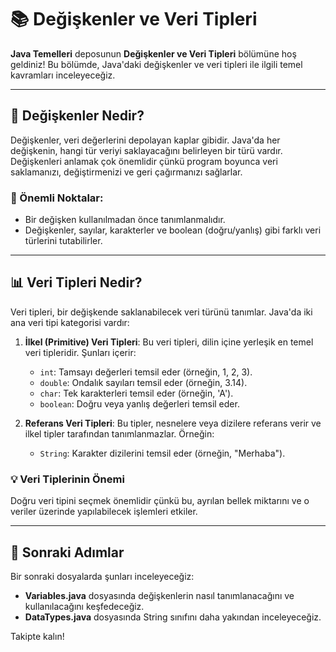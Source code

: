 # 📚 Değişkenler ve Veri Tipleri

**Java Temelleri** deposunun **Değişkenler ve Veri Tipleri** bölümüne hoş geldiniz! Bu bölümde, Java'daki değişkenler ve veri tipleri ile ilgili temel kavramları inceleyeceğiz.

---

## 🤔 Değişkenler Nedir?

Değişkenler, veri değerlerini depolayan kaplar gibidir. Java'da her değişkenin, hangi tür veriyi saklayacağını belirleyen bir türü vardır. Değişkenleri anlamak çok önemlidir çünkü program boyunca veri saklamanızı, değiştirmenizi ve geri çağırmanızı sağlarlar.

### 🌟 Önemli Noktalar:
- Bir değişken kullanılmadan önce tanımlanmalıdır.
- Değişkenler, sayılar, karakterler ve boolean (doğru/yanlış) gibi farklı veri türlerini tutabilirler.

---

## 📊 Veri Tipleri Nedir?

Veri tipleri, bir değişkende saklanabilecek veri türünü tanımlar. Java'da iki ana veri tipi kategorisi vardır:

1. **İlkel (Primitive) Veri Tipleri**: Bu veri tipleri, dilin içine yerleşik en temel veri tipleridir. Şunları içerir:
   - `int`: Tamsayı değerleri temsil eder (örneğin, 1, 2, 3).
   - `double`: Ondalık sayıları temsil eder (örneğin, 3.14).
   - `char`: Tek karakterleri temsil eder (örneğin, 'A').
   - `boolean`: Doğru veya yanlış değerleri temsil eder.

2. **Referans Veri Tipleri**: Bu tipler, nesnelere veya dizilere referans verir ve ilkel tipler tarafından tanımlanmazlar. Örneğin:
   - `String`: Karakter dizilerini temsil eder (örneğin, "Merhaba").

### 💡 Veri Tiplerinin Önemi
Doğru veri tipini seçmek önemlidir çünkü bu, ayrılan bellek miktarını ve o veriler üzerinde yapılabilecek işlemleri etkiler.

---

## 📝 Sonraki Adımlar

Bir sonraki dosyalarda şunları inceleyeceğiz:
- **Variables.java** dosyasında değişkenlerin nasıl tanımlanacağını ve kullanılacağını keşfedeceğiz.
- **DataTypes.java** dosyasında String sınıfını daha yakından inceleyeceğiz.

Takipte kalın!
